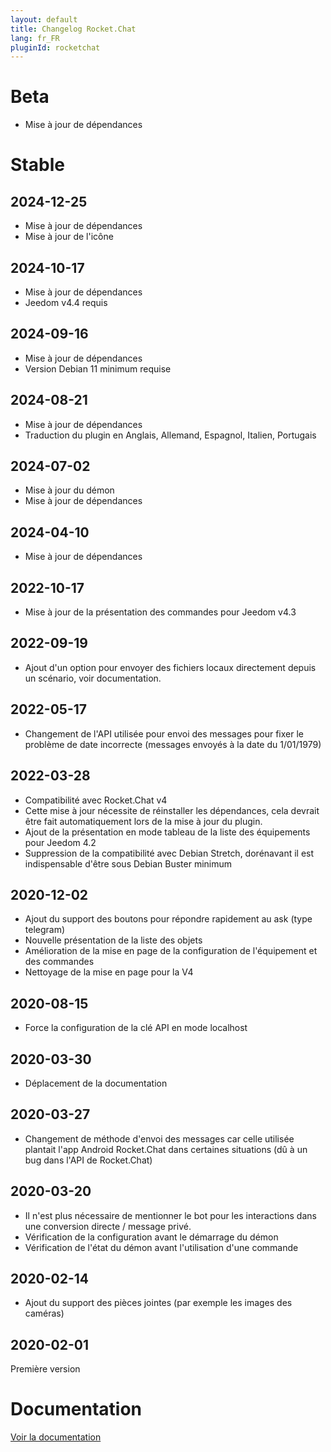 ```yaml
---
layout: default
title: Changelog Rocket.Chat
lang: fr_FR
pluginId: rocketchat
---
```


# Beta

- Mise à jour de dépendances

# Stable

## 2024-12-25

- Mise à jour de dépendances
- Mise à jour de l'icône

## 2024-10-17

- Mise à jour de dépendances
- Jeedom v4.4 requis

## 2024-09-16

- Mise à jour de dépendances
- Version Debian 11 minimum requise

## 2024-08-21

- Mise à jour de dépendances
- Traduction du plugin en Anglais, Allemand, Espagnol, Italien, Portugais

## 2024-07-02

- Mise à jour du démon
- Mise à jour de dépendances

## 2024-04-10

- Mise à jour de dépendances

## 2022-10-17

- Mise à jour de la présentation des commandes pour Jeedom v4.3

## 2022-09-19

- Ajout d'un option pour envoyer des fichiers locaux directement depuis un scénario, voir documentation.

## 2022-05-17

- Changement de l'API utilisée pour envoi des messages pour fixer le problème de date incorrecte (messages envoyés à la date du 1/01/1979)

## 2022-03-28

- Compatibilité avec Rocket.Chat v4
- Cette mise à jour nécessite de réinstaller les dépendances, cela devrait être fait automatiquement lors de la mise à jour du plugin.
- Ajout de la présentation en mode tableau de la liste des équipements pour Jeedom 4.2
- Suppression de la compatibilité avec Debian Stretch, dorénavant il est indispensable d'être sous Debian Buster minimum

## 2020-12-02

- Ajout du support des boutons pour répondre rapidement au ask (type telegram)
- Nouvelle présentation de la liste des objets
- Amélioration de la mise en page de la configuration de l'équipement et des commandes
- Nettoyage de la mise en page pour la V4

## 2020-08-15

- Force la configuration de la clé API en mode localhost

## 2020-03-30

- Déplacement de la documentation

## 2020-03-27

- Changement de méthode d'envoi des messages car celle utilisée plantait l'app Android Rocket.Chat dans certaines situations (dû à un bug dans l'API de Rocket.Chat)

## 2020-03-20

- Il n'est plus nécessaire de mentionner le bot pour les interactions dans une conversion directe / message privé.
- Vérification de la configuration avant le démarrage du démon
- Vérification de l'état du démon avant l'utilisation d'une commande

## 2020-02-14

- Ajout du support des pièces jointes (par exemple les images des caméras)

## 2020-02-01

Première version

# Documentation

[Voir la documentation]({{site.baseurl}}/{{page.pluginId}}/{{page.lang}})
